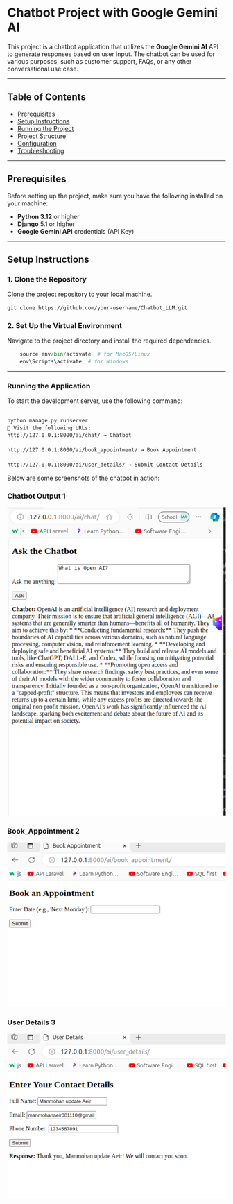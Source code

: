 # Chatbot Project with Google Gemini AI

This project is a chatbot application that utilizes the **Google Gemini AI** API to generate responses based on user input. The chatbot can be used for various purposes, such as customer support, FAQs, or any other conversational use case.

---

## **Table of Contents**
- [Prerequisites](#prerequisites)
- [Setup Instructions](#setup-instructions)
- [Running the Project](#running-the-project)
- [Project Structure](#project-structure)
- [Configuration](#configuration)
- [Troubleshooting](#troubleshooting)

---

## **Prerequisites**

Before setting up the project, make sure you have the following installed on your machine:

- **Python 3.12** or higher
- **Django** 5.1 or higher
- **Google Gemini API** credentials (API Key)

---

## **Setup Instructions**

### 1. **Clone the Repository**
Clone the project repository to your local machine.

```bash
git clone https://github.com/your-username/Chatbot_LLM.git

```
### 2. **Set Up the Virtual Environment**
Navigate to the project directory and install the required dependencies.



``` python -m venv env
    source env/bin/activate  # for MacOS/Linux
    env\Scripts\activate  # for Windows
```    

---
### Running the Application

To start the development server, use the following command:

``` python manage.py runserver
```


```bash
python manage.py runserver
📌 Visit the following URLs:
http://127.0.0.1:8000/ai/chat/ → Chatbot

http://127.0.0.1:8000/ai/book_appointment/ → Book Appointment

http://127.0.0.1:8000/ai/user_details/ → Submit Contact Details

```
Below are some screenshots of the chatbot in action:
### **Chatbot Output 1**

![alt text](image.png)

### **Book_Appointment 2**

![alt text](image-1.png)

### **User Details 3**

![alt text](image-2.png)